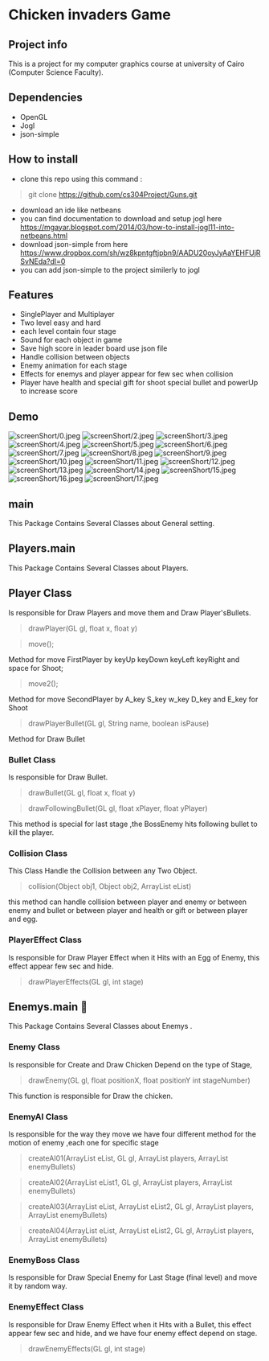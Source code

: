 # Chicken invaders Game

## Project info
This is a project for my computer graphics course at university of Cairo (Computer Science Faculty).

## Dependencies
* OpenGL
* Jogl
* json-simple

## How to install
* clone this repo using this command : 
> git clone https://github.com/cs304Project/Guns.git
* download an ide like netbeans
* you can find documentation to download and setup jogl here https://mgayar.blogspot.com/2014/03/how-to-install-jogl11-into-netbeans.html
* download json-simple from here https://www.dropbox.com/sh/wz8kpntgftjpbn9/AADU20oyJyAaYEHFUjRSvNEda?dl=0
* you can add json-simple to the project similerly to jogl

## Features
* SinglePlayer and Multiplayer
* Two level easy and hard 
* each level contain four stage
* Sound for each object in game
* Save high score in leader board use json file
* Handle collision between objects
* Enemy animation for each stage
* Effects for enemys and player appear for few sec when collision
* Player have health and special gift for shoot special bullet and powerUp to increase score

## Demo
![screenShort/0.jpeg](screenShort/0.jpeg)
![screenShort/2.jpeg](screenShort/2.jpeg)
![screenShort/3.jpeg](screenShort/3.jpeg)
![screenShort/4.jpeg](screenShort/4.jpeg)
![screenShort/5.jpeg](screenShort/5.jpeg)
![screenShort/6.jpeg](screenShort/6.jpeg)
![screenShort/7.jpeg](screenShort/7.jpeg)
![screenShort/8.jpeg](screenShort/8.jpeg)
![screenShort/9.jpeg](screenShort/9.jpeg)
![screenShort/10.jpeg](screenShort/10.jpeg)
![screenShort/11.jpeg](screenShort/11.jpeg)
![screenShort/12.jpeg](screenShort/12.jpeg)
![screenShort/13.jpeg](screenShort/13.jpeg)
![screenShort/14.jpeg](screenShort/14.jpeg)
![screenShort/15.jpeg](screenShort/15.jpeg)
![screenShort/16.jpeg](screenShort/16.jpeg)
![screenShort/17.jpeg](screenShort/17.jpeg)

## main
This Package Contains Several Classes about General setting.

## Players.main
This Package Contains Several Classes about Players.

## Player Class
Is responsible for Draw Players and move them and Draw Player'sBullets.
>drawPlayer(GL gl, float x, float y)

> move();

Method for move FirstPlayer by keyUp keyDown keyLeft keyRight and space for Shoot;
> move2();

Method for move SecondPlayer by A_key S_key w_key D_key and E_key for Shoot
>drawPlayerBullet(GL gl, String name, boolean isPause)

Method for Draw Bullet

### Bullet Class
Is responsible for Draw Bullet.
>drawBullet(GL gl, float x, float y)

>drawFollowingBullet(GL gl, float xPlayer, float yPlayer)

This method is special for last stage ,the BossEnemy hits following bullet to kill the player.

### Collision Class
This Class Handle the Collision between any Two Object.
>collision(Object obj1, Object obj2, ArrayList<Enemy> eList)

this method can handle collision between player and enemy or between enemy and bullet or between player and health or gift or between player and egg.

### PlayerEffect Class
Is responsible for Draw Player Effect when it Hits with an Egg of Enemy, this effect appear few sec and hide.
>drawPlayerEffects(GL gl, int stage)

## Enemys.main 🐔
This Package Contains Several Classes about Enemys .

### Enemy Class
Is responsible for Create and Draw Chicken Depend on the type of Stage,
>drawEnemy(GL gl, float positionX, float positionY int stageNumber)

This function is responsible for Draw the chicken.

### EnemyAI Class
Is responsible for the way they move 
we have four different method for the motion of enemy ,each one for specific stage
> createAI01(ArrayList<Enemy> eList, GL gl, ArrayList<Player> players, ArrayList<Bullet> enemyBullets)

> createAI02(ArrayList<Enemy> eList1, GL gl, ArrayList<Player> players, ArrayList<Bullet> enemyBullets)

> createAI03(ArrayList<Enemy> eList, ArrayList<Enemy> eList2, GL gl, ArrayList<Player> players, ArrayList<Bullet> enemyBullets)

> createAI04(ArrayList<Enemy> eList, ArrayList<Enemy> eList2, GL gl, ArrayList<Player> players, ArrayList<Bullet> enemyBullets) 

### EnemyBoss Class
Is responsible for Draw Special Enemy for Last Stage (final level) and move it by random way.

### EnemyEffect Class
Is responsible for Draw Enemy Effect when it Hits with a Bullet, this effect appear few sec and hide, and we have four enemy effect depend on stage.
>drawEnemyEffects(GL gl, int stage)
